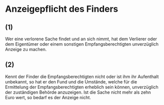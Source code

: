# Anzeigepflicht des Finders



## (1)

 Wer eine verlorene Sache findet und an sich nimmt, hat dem Verlierer oder dem Eigentümer oder einem sonstigen Empfangsberechtigten unverzüglich Anzeige zu machen.

## (2)

 Kennt der Finder die Empfangsberechtigten nicht oder ist ihm ihr Aufenthalt unbekannt, so hat er den Fund und die Umstände, welche für die Ermittelung der Empfangsberechtigten erheblich sein können, unverzüglich der zuständigen Behörde anzuzeigen. Ist die Sache nicht mehr als zehn Euro wert, so bedarf es der Anzeige nicht. 


